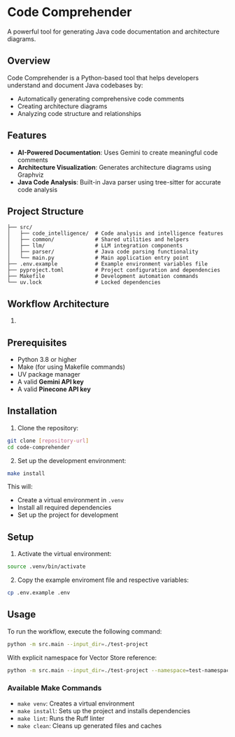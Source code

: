 # Code Comprehender

A powerful tool for generating Java code documentation and architecture diagrams.

## Overview

Code Comprehender is a Python-based tool that helps developers understand and document Java codebases by:

- Automatically generating comprehensive code comments
- Creating architecture diagrams
- Analyzing code structure and relationships

## Features

- **AI-Powered Documentation**: Uses Gemini to create meaningful code comments
- **Architecture Visualization**: Generates architecture diagrams using Graphviz
- **Java Code Analysis**: Built-in Java parser using tree-sitter for accurate code analysis

## Project Structure

```
├── src/
│   ├── code_intelligence/  # Code analysis and intelligence features
│   ├── common/             # Shared utilities and helpers
│   ├── llm/                # LLM integration components
│   ├── parser/             # Java code parsing functionality
│   └── main.py             # Main application entry point
├── .env.example            # Example environment variables file
├── pyproject.toml          # Project configuration and dependencies
├── Makefile                # Development automation commands
└── uv.lock                 # Locked dependencies
```

## Workflow Architecture

1.

## Prerequisites

- Python 3.8 or higher
- Make (for using Makefile commands)
- UV package manager
- A valid **Gemini API key**
- A valid **Pinecone API key**

## Installation

1. Clone the repository:

```bash
git clone [repository-url]
cd code-comprehender
```

2. Set up the development environment:

```bash
make install
```

This will:

- Create a virtual environment in `.venv`
- Install all required dependencies
- Set up the project for development

## Setup

1. Activate the virtual environment: 
```bash
source .venv/bin/activate
```

2. Copy the example enviroment file and respective variables: 
```bash
cp .env.example .env
```

## Usage

To run the workflow, execute the following command:

```bash
python -m src.main --input_dir=./test-project
```

With explicit namespace for Vector Store reference:

```bash
python -m src.main --input_dir=./test-project --namespace=test-namespace
```

### Available Make Commands

- `make venv`: Creates a virtual environment
- `make install`: Sets up the project and installs dependencies
- `make lint`: Runs the Ruff linter
- `make clean`: Cleans up generated files and caches
